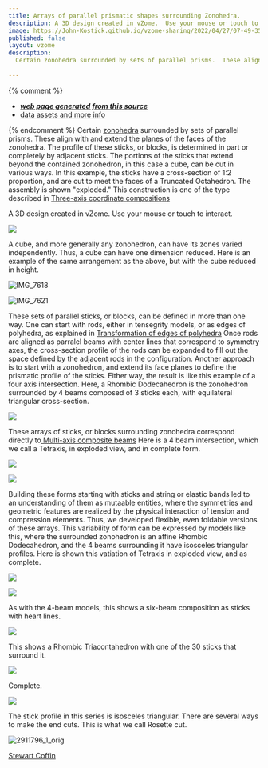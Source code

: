 ```yaml
---
title: Arrays of parallel prismatic shapes surrounding Zonohedra.
description: A 3D design created in vZome.  Use your mouse or touch to interact.
image: https://John-Kostick.github.io/vzome-sharing/2022/04/27/07-49-35-Six-block-TO/Six-block-TO.png
published: false
layout: vzome
description:
  Certain zonohedra surrounded by sets of parallel prisms.  These align with and extend the planes of the faces of the polyhedra.  
  
---
```


{% comment %}
 - [***web page generated from this source***](<https://John-Kostick.github.io/vzome-sharing/2022/04/27/Six-block-TO-07-49-35.html>)
 - [data assets and more info](<https://github.com/John-Kostick/vzome-sharing/tree/main/2022/04/27/07-49-35-Six-block-TO/>)
 
{% endcomment %}
 Certain [zonohedra](https://www.georgehart.com/virtual-polyhedra/zonohedra-info.html) surrounded by sets of parallel prisms.  These align with and extend the planes of the faces of the zonohedra. The profile of these sticks, or blocks, is determined in part or completely by adjacent sticks.  The portions of the sticks that extend beyond the contained zonohedron, in this case a cube, can be cut in various ways.  In this example, the sticks have a cross-section of 1:2 proportion, and are cut to meet the faces of a Truncated Octahedron.  The assembly is shown "exploded." This construction is one of the type described in [Three-axis coordinate compositions](https://john-kostick.github.io/vzome-sharing/2022/02/25/6-strut-tensegrity-16-24-45.html)
  

A 3D design created in vZome.  Use your mouse or touch to interact.

<vzome-viewer style="width: 100%; height: 100vh;" 
       src="https://John-Kostick.github.io/vzome-sharing/2022/04/27/07-49-35-Six-block-TO/Six-block-TO.vZome" >
  <img src="https://John-Kostick.github.io/vzome-sharing/2022/04/27/07-49-35-Six-block-TO/Six-block-TO.png" />
</vzome-viewer>

A cube, and more generally any zonohedron, can have its zones varied independently.  Thus, a cube can have one dimension reduced.  Here is an example of the same arrangement as the above, but with the cube reduced in height.  

![IMG_7618](https://user-images.githubusercontent.com/78830166/165578894-39d25ad7-3b0d-4e49-83b6-86044fddb170.jpeg)

![IMG_7621](https://user-images.githubusercontent.com/78830166/165578979-fda4f22e-d01a-40e8-9ab3-46f97e9a5835.jpeg)

These sets of parallel sticks, or blocks, can be defined in more than one way.  One can start with rods, either in tensegrity models, or as edges of polyhedra, as explained in [Transformation of edges of polyhedra](https://john-kostick.github.io/vzome-sharing/2022/03/01/6-strut-tensegrity-13-10-58.html)  Once rods are aligned as parralel beams with center lines that correspond to symmetry axes, the cross-section profile of the rods can be expanded to fill out the space defined by the adjacent rods in the configuration.  Another approach is to start with a zonohedron, and extend its face planes to define the prismatic profile of the sticks.  Either way, the result is like this example of a four axis intersection.  Here, a Rhombic Dodecahedron is the zonohedron surrounded by 4 beams composed of 3 sticks each, with equilateral triangular cross-section.

<vzome-viewer style="width: 100%; height: 100vh;"
      src="https://John-Kostick.github.io/vzome-sharing/2022/04/27/13-17-10-Tetraxis-single-with-heartlines/Tetraxis-single-with-heartlines.vZome" >
 <img src="https://John-Kostick.github.io/vzome-sharing/2022/04/27/13-17-10-Tetraxis-single-with-heartlines/Tetraxis-single-with-heartlines.png" />
</vzome-viewer>

These arrays of sticks, or blocks surrounding zonohedra correspond directly to[ Multi-axis composite beams](https://github.com/John-Kostick/vzome-sharing/blob/main/_posts/2022-04-24-Multi-axis-composite-beams-12-42-28.md)
Here is a 4 beam intersection, which we call a Tetraxis, in exploded view, and in complete form.

<vzome-viewer style="width: 100%; height: 100vh;"
      src="https://John-Kostick.github.io/vzome-sharing/2022/04/27/13-37-58-Tetraxis-single.-explodedvZome/Tetraxis-single.-explodedvZome.vZome" >
 <img src="https://John-Kostick.github.io/vzome-sharing/2022/04/27/13-37-58-Tetraxis-single.-explodedvZome/Tetraxis-single.-explodedvZome.png" />
</vzome-viewer>

<vzome-viewer style="width: 100%; height: 100vh;"
      src="https://John-Kostick.github.io/vzome-sharing/2022/04/27/13-38-19-Tetraxis-single/Tetraxis-single.vZome" >
 <img src="https://John-Kostick.github.io/vzome-sharing/2022/04/27/13-38-19-Tetraxis-single/Tetraxis-single.png" />
</vzome-viewer>

Building these forms starting with sticks and string or elastic bands led to an understanding of them as mutaable entities, where the symmetries and geometric features are realized by the physical interaction of tension and compression elements.  Thus, we developed flexible, even foldable versions of these arrays. This variability of form can be expressed by models like this, where the surrounded zonohedron is an affine Rhombic Dodecahedron, and the 4 beams surrounding it have isosceles triangular profiles.  Here is shown this vatiation of Tetraxis in exploded view, and as complete.  

<vzome-viewer style="width: 100%; height: 100vh;"
      src="https://John-Kostick.github.io/vzome-sharing/2022/04/27/16-22-54-Affine-RD-+-TetraxisvZome/Affine-RD-+-TetraxisvZome.vZome" >
 <img src="https://John-Kostick.github.io/vzome-sharing/2022/04/27/16-22-54-Affine-RD-+-TetraxisvZome/Affine-RD-+-TetraxisvZome.png" />
</vzome-viewer>

<vzome-viewer style="width: 100%; height: 100vh;"
      src="https://John-Kostick.github.io/vzome-sharing/2022/04/27/16-24-13-Affine-TetraxisvZome/Affine-TetraxisvZome.vZome" >
 <img src="https://John-Kostick.github.io/vzome-sharing/2022/04/27/16-24-13-Affine-TetraxisvZome/Affine-TetraxisvZome.png" />
</vzome-viewer>

As with the 4-beam models, this shows a six-beam composition as sticks with heart lines.  

<vzome-viewer style="width: 100%; height: 100vh;"
      src="https://John-Kostick.github.io/vzome-sharing/2022/04/27/16-33-32-6--axis-with-heartlines/6--axis-with-heartlines.vZome" >
 <img src="https://John-Kostick.github.io/vzome-sharing/2022/04/27/16-33-32-6--axis-with-heartlines/6--axis-with-heartlines.png" />
</vzome-viewer>

This shows a Rhombic Triacontahedron with one of the 30 sticks that surround it.

<vzome-viewer style="width: 100%; height: 100vh;"
      src="https://John-Kostick.github.io/vzome-sharing/2022/04/27/16-29-12-6--axis.-with-stickvZome/6--axis.-with-stickvZome.vZome" >
 <img src="https://John-Kostick.github.io/vzome-sharing/2022/04/27/16-29-12-6--axis.-with-stickvZome/6--axis.-with-stickvZome.png" />
</vzome-viewer>

Complete.  

<vzome-viewer style="width: 100%; height: 100vh;"
      src="https://John-Kostick.github.io/vzome-sharing/2022/04/27/16-42-25-6--axis/6--axis.vZome" >
 <img src="https://John-Kostick.github.io/vzome-sharing/2022/04/27/16-42-25-6--axis/6--axis.png" />
</vzome-viewer>

The stick profile in this series is isosceles triangular.  There are several ways to make the end cuts.  This is what we call Rosette cut.

![2911796_1_orig](https://user-images.githubusercontent.com/78830166/165631119-59f58f97-14e0-43e1-977a-b251f01540a2.jpeg)



[Stewart Coffin](https://johnrausch.com/PuzzleWorld/des/sc000.htm)
